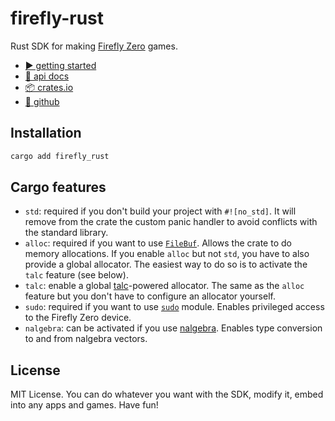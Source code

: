 # firefly-rust

Rust SDK for making [Firefly Zero](https://fireflyzero.com/) games.

* [▶️ getting started](https://docs.fireflyzero.com/dev/getting-started/)
* [📄 api docs](https://docs.rs/firefly-rust/latest/firefly_rust/)
* [📦 crates.io](https://crates.io/crates/firefly-rust)
* [🐙 github](https://github.com/firefly-zero/firefly-rust)

## Installation

```bash
cargo add firefly_rust
```

## Cargo features

* `std`: required if you don't build your project with `#![no_std]`. It will remove from the crate the custom panic handler to avoid conflicts with the standard library.
* `alloc`: required if you want to use [`FileBuf`](https://docs.rs/firefly-rust/latest/firefly_rust/struct.FileBuf.html). Allows the crate to do memory allocations. If you enable `alloc` but not `std`, you have to also provide a global allocator. The easiest way to do so is to activate the `talc` feature (see below).
* `talc`: enable a global [talc](https://github.com/SFBdragon/talc)-powered allocator. The same as the `alloc` feature but you don't have to configure an allocator yourself.
* `sudo`: required if you want to use [`sudo`](https://docs.rs/firefly-rust/latest/firefly_rust/sudo/index.html) module. Enables privileged access to the Firefly Zero device.
* `nalgebra`: can be activated if you use [nalgebra](https://github.com/dimforge/nalgebra). Enables type conversion to and from nalgebra vectors.

## License

MIT License. You can do whatever you want with the SDK, modify it, embed into any apps and games. Have fun!
